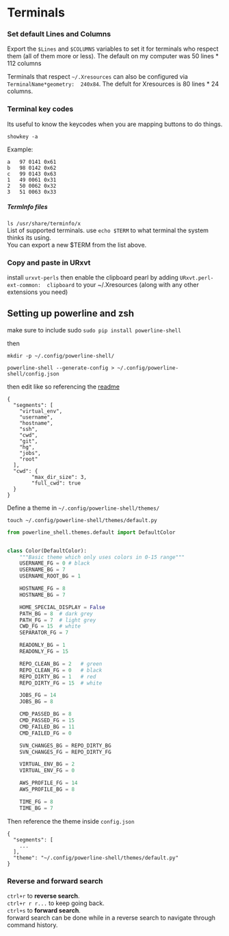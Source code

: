 # Terminals

### Set default Lines and Columns

Export the `$Lines` and `$COLUMNS` variables to set it for terminals who respect them (all of them more or less).
The default on my computer was 50 lines * 112 columns

Terminals that respect `~/.Xresources` can also be configured via `TerminalName*geometry:  240x84`.
The defult for Xresources is 80 lines * 24 columns.

### Terminal key codes

Its useful to know the keycodes when you are mapping buttons to do things.

```none
showkey -a
```

Example:

```none
a 	97 0141 0x61
b 	98 0142 0x62
c 	99 0143 0x63
1 	49 0061 0x31
2 	50 0062 0x32
3 	51 0063 0x33
```

##### TermInfo files

`ls /usr/share/terminfo/x`\
List of supported terminals. use `echo $TERM` to what terminal the system thinks its using.\
You can export a new $TERM from the list above.

### Copy and paste in URxvt

install `urxvt-perls` then enable the clipboard pearl by adding `URxvt.perl-ext-common:  clipboard` to your ~/.Xresources (along with any other extensions you need)

## Setting up powerline and zsh

<!-- Install `powerline, powerline-fonts` and `zsh` package -->

make sure to include sudo
`sudo pip install powerline-shell`

then

```none
mkdir -p ~/.config/powerline-shell/
```

```none
powerline-shell --generate-config > ~/.config/powerline-shell/config.json
```

then edit like so referencing the [readme](https://github.com/b-ryan/powerline-shell)

```none
{
  "segments": [
    "virtual_env",
    "username",
    "hostname",
    "ssh",
    "cwd",
    "git",
    "hg",
    "jobs",
    "root"
  ],
  "cwd": {
        "max_dir_size": 3,
        "full_cwd": true
  }
}
```

Define a theme in `~/.config/powerline-shell/themes/`

```none
touch ~/.config/powerline-shell/themes/default.py
```

```python
from powerline_shell.themes.default import DefaultColor


class Color(DefaultColor):
    """Basic theme which only uses colors in 0-15 range"""
    USERNAME_FG = 0 # black
    USERNAME_BG = 7
    USERNAME_ROOT_BG = 1

    HOSTNAME_FG = 8
    HOSTNAME_BG = 7

    HOME_SPECIAL_DISPLAY = False
    PATH_BG = 8  # dark grey
    PATH_FG = 7  # light grey
    CWD_FG = 15  # white
    SEPARATOR_FG = 7

    READONLY_BG = 1
    READONLY_FG = 15

    REPO_CLEAN_BG = 2   # green
    REPO_CLEAN_FG = 0   # black
    REPO_DIRTY_BG = 1   # red
    REPO_DIRTY_FG = 15  # white

    JOBS_FG = 14
    JOBS_BG = 8

    CMD_PASSED_BG = 8
    CMD_PASSED_FG = 15
    CMD_FAILED_BG = 11
    CMD_FAILED_FG = 0

    SVN_CHANGES_BG = REPO_DIRTY_BG
    SVN_CHANGES_FG = REPO_DIRTY_FG

    VIRTUAL_ENV_BG = 2
    VIRTUAL_ENV_FG = 0

    AWS_PROFILE_FG = 14
    AWS_PROFILE_BG = 8

    TIME_FG = 8
    TIME_BG = 7
```

Then reference the theme inside `config.json`

```none
{
  "segments": [
    ...
  ],
  "theme": "~/.config/powerline-shell/themes/default.py"
}
```

### Reverse and forward search

`ctrl+r` to **reverse search**.\
`ctrl+r r r...` to keep going back.\
`ctrl+s` to **forward search**.\
forward search can be done while in a reverse search to navigate through command history.